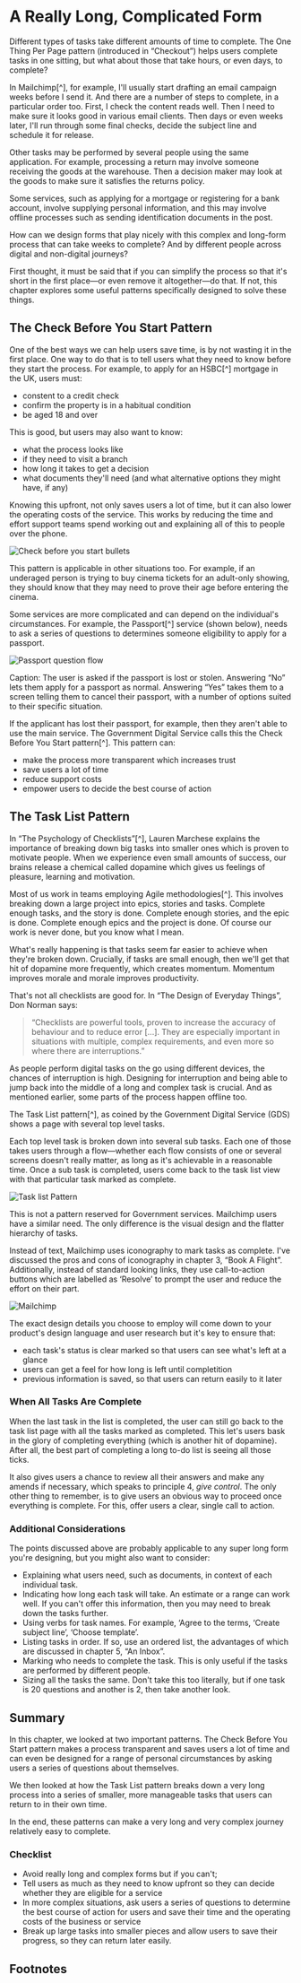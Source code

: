 # A Really Long, Complicated Form

Different types of tasks take different amounts of time to complete. The One Thing Per Page pattern (introduced in “Checkout”) helps users complete tasks in one sitting, but what about those that take hours, or even days, to complete?

In Mailchimp[^], for example, I'll usually start drafting an email campaign weeks before I send it. And there are a number of steps to complete, in a particular order too. First, I check the content reads well. Then I need to make sure it looks good in various email clients. Then days or even weeks later, I'll run through some final checks, decide the subject line and schedule it for release.

Other tasks may be performed by several people using the same application. For example, processing a return may involve someone receiving the goods at the warehouse. Then a decision maker may look at the goods to make sure it satisfies the returns policy.

Some services, such as applying for a mortgage or registering for a bank account, involve supplying personal information, and this may involve offline processes such as sending identification documents in the post.

How can we design forms that play nicely with this complex and long-form process that can take weeks to complete? And by different people across digital and non-digital journeys?

First thought, it must be said that if you can simplify the process so that it's short in the first place—or even remove it altogether—do that. If not, this chapter explores some useful patterns specifically designed to solve these things.

## The Check Before You Start Pattern

One of the best ways we can help users save time, is by not wasting it in the first place. One way to do that is to tell users what they need to know before they start the process. For example, to apply for an HSBC[^] mortgage in the UK, users must:

- constent to a credit check
- confirm the property is in a habitual condition
- be aged 18 and over

This is good, but users may also want to know:

- what the process looks like
- if they need to visit a branch
- how long it takes to get a decision
- what documents they'll need (and what alternative options they might have, if any)

Knowing this upfront, not only saves users a lot of time, but it can also lower the operating costs of the service. This works by reducing the time and effort support teams spend working out and explaining all of this to people over the phone.

![Check before you start bullets](./images/10/hsbc-bullets.png)

This pattern is applicable in other situations too. For example, if an underaged person is trying to buy cinema tickets for an adult-only showing, they should know that they may need to prove their age before entering the cinema.

Some services are more complicated and can depend on the individual's circumstances. For example, the Passport[^] service (shown below), needs to ask a series of questions to determines someone eligibility to apply for a passport. 

![Passport question flow](./images/10/passport-questions.png)

Caption: The user is asked if the passport is lost or stolen. Answering “No” lets them apply for a passport as normal. Answering “Yes” takes them to a screen telling them to cancel their passport, with a number of options suited to their specific situation.

If the applicant has lost their passport, for example, then they aren't able to use the main service. The Government Digital Service calls this the Check Before You Start pattern[^]. This pattern can:

- make the process more transparent which increases trust
- save users a lot of time
- reduce support costs
- empower users to decide the best course of action

## The Task List Pattern

In “The Psychology of Checklists”[^], Lauren Marchese explains the importance of breaking down big tasks into smaller ones which is proven to motivate people. When we experience even small amounts of success, our brains release a chemical called dopamine which gives us feelings of pleasure, learning and motivation.

Most of us work in teams employing Agile methodologies[^]. This involves breaking down a large project into epics, stories and tasks. Complete enough tasks, and the story is done. Complete enough stories, and the epic is done. Complete enough epics and the project is done. Of course our work is never done, but you know what I mean.

What's really happening is that tasks seem far easier to achieve when they're broken down. Crucially, if tasks are small enough, then we'll get that hit of dopamine more frequently, which creates momentum. Momentum improves morale and morale improves productivity.

That's not all checklists are good for. In “The Design of Everyday Things”, Don Norman says:

> “Checklists are powerful tools, proven to increase the accuracy of behaviour and to reduce error [...]. They are especially important in situations with multiple, complex requirements, and even more so where there are interruptions.”

As people perform digital tasks on the go using different devices, the chances of interruption is high. Designing for interruption and being able to jump back into the middle of a long and complex task is crucial. And as mentioned earlier, some parts of the process happen offline too.

The Task List pattern[^], as coined by the Government Digital Service (GDS) shows a page with several top level tasks. 

Each top level task is broken down into several sub tasks. Each one of those takes users through a flow—whether each flow consists of one or several screens doesn't really matter, as long as it's achievable in a reasonable time. Once a sub task is completed, users come back to the task list view with that particular task marked as complete.

![Task list Pattern](./images/10/task-list-pattern-gds.png)

This is not a pattern reserved for Government services. Mailchimp users have a similar need. The only difference is the visual design and the flatter hierarchy of tasks.

Instead of text, Mailchimp uses iconography to mark tasks as complete. I've discussed the pros and cons of iconography in chapter 3, “Book A Flight”. Additionally, instead of standard looking links, they use call-to-action buttons which are labelled as ‘Resolve’ to prompt the user and reduce the effort on their part.

![Mailchimp](./images/10/task-list-pattern-mailchimp.png)

The exact design details you choose to employ will come down to your product's design language and user research but it's key to ensure that:

- each task's status is clear marked so that users can see what's left at a glance
- users can get a feel for how long is left until completition
- previous information is saved, so that users can return easily to it later

### When All Tasks Are Complete

When the last task in the list is completed, the user can still go back to the task list page with all the tasks marked as completed. This let's users bask in the glory of completing everything (which is another hit of dopamine). After all, the best part of completing a long to-do list is seeing all those ticks.

It also gives users a chance to review all their answers and make any amends if necessary, which speaks to principle 4, *give control*. The only other thing to remember, is to give users an obvious way to proceed once everything is complete. For this, offer users a clear, single call to action.

### Additional Considerations

The points discussed above are probably applicable to any super long form you're designing, but you might also want to consider:

- Explaining what users need, such as documents, in context of each individual task.
- Indicating how long each task will take. An estimate or a range can work well. If you can't offer this information, then you may need to break down the tasks further.
- Using verbs for task names. For example, ‘Agree to the terms, ‘Create subject line’, ‘Choose template’.
- Listing tasks in order. If so, use an ordered list, the advantages of which are discussed in chapter 5, “An Inbox”.
- Marking who needs to complete the task. This is only useful if the tasks are performed by different people.
- Sizing all the tasks the same. Don't take this too literally, but if one task is 20 questions and another is 2, then take another look.

## Summary

In this chapter, we looked at two important patterns. The Check Before You Start pattern makes a process transparent and saves users a lot of time and can even be designed for a range of personal circumstances by asking users a series of questions about themselves.

We then looked at how the Task List pattern breaks down a very long process into a series of smaller, more manageable tasks that users can return to in their own time.

In the end, these patterns can make a very long and very complex journey relatively easy to complete.

### Checklist

- Avoid really long and complex forms but if you can't;
- Tell users as much as they need to know upfront so they can decide whether they are eligible for a service
- In more complex situations, ask users a series of questions to determine the best course of action for users and save their time and the operating costs of the business or service
- Break up large tasks into smaller pieces and allow users to save their progress, so they can return later easily.

## Footnotes

[^ mailchimp]: https://mailchimp.com/
[^ hsbc]: https://www.hsbc.co.uk/1/2/mortgages
[^ passport]: https://www.gov.uk/apply-renew-passport
[^ check before]: https://www.gov.uk/service-manual/design/check-before-you-start
[^ checklists]: https://blog.trello.com/the-psychology-of-checklists-why-setting-small-goals-motivates-us-to-accomplish-bigger-things
[^ agile]: https://en.wikipedia.org/wiki/Agile_software_development
[^ task list]: https://designnotes.blog.gov.uk/2017/04/04/weve-published-the-task-list-pattern/